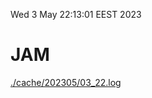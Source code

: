 Wed  3 May 22:13:01 EEST 2023
# JAM
<a href='./cache/202305/03_22.log'>./cache/202305/03_22.log</a>
